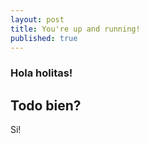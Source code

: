 ```yaml
---
layout: post
title: You're up and running!
published: true
---
```

### Hola holitas!

## Todo bien?

Si!
